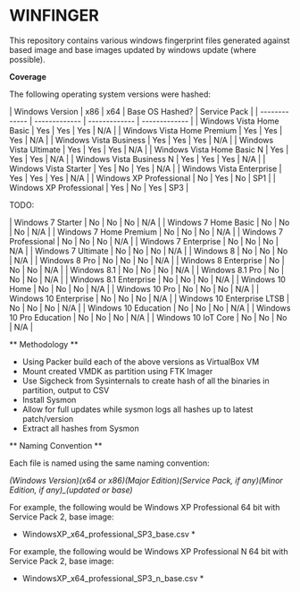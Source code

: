 # WINFINGER

This repository contains various windows fingerprint files generated against based image and base images updated by windows update (where possible). 

**Coverage**

The following operating system versions were hashed:

| Windows Version | x86 | x64 | Base OS Hashed? | Service Pack | 
| ------------- | ------------- | ------------- | ------------- | 
| Windows Vista Home Basic | Yes | Yes | Yes | N/A |
| Windows Vista Home Premium | Yes | Yes | Yes | N/A |
| Windows Vista Business | Yes | Yes | Yes | N/A | 
| Windows Vista Ultimate | Yes | Yes | Yes | N/A | 
| Windows Vista Home Basic N | Yes | Yes | Yes | N/A |
| Windows Vista Business N | Yes | Yes | Yes | N/A | 
| Windows Vista Starter | Yes | No | Yes | N/A |
| Windows Vista Enterprise | Yes | Yes | Yes | N/A |
| Windows XP Professional | No | Yes | No | SP1 | 
| Windows XP Professional | Yes | No | Yes | SP3 | 

TODO:

| Windows 7 Starter | No | No | No | N/A |
| Windows 7 Home Basic | No | No | No | N/A |
| Windows 7 Home Premium | No | No | No | N/A |
| Windows 7 Professional | No | No | No | N/A |
| Windows 7 Enterprise | No | No | No | N/A |
| Windows 7 Ultimate | No | No | No | N/A |
| Windows 8 | No | No | No | N/A |
| Windows 8 Pro | No | No | No | N/A |
| Windows 8 Enterprise | No | No | No | N/A |
| Windows 8.1 | No | No | No | N/A |
| Windows 8.1 Pro | No | No | No | N/A |
| Windows 8.1 Enterprise | No | No | No | N/A |
| Windows 10 Home  | No | No | No | N/A |
| Windows 10 Pro | No | No | No | N/A |
| Windows 10 Enterprise | No | No | No | N/A |
| Windows 10 Enterprise LTSB | No | No | No | N/A |
| Windows 10 Education | No | No | No | N/A |
| Windows 10 Pro Education | No | No | No | N/A |
| Windows 10 IoT Core | No | No | No | N/A |


** Methodology ** 

* Using Packer build each of the above versions as VirtualBox VM
* Mount created VMDK as partition using FTK Imager
* Use Sigcheck from Sysinternals to create hash of all the binaries in partition, output to CSV
* Install Sysmon
* Allow for full updates while sysmon logs all hashes up to latest patch/version
* Extract all hashes from Sysmon

** Naming Convention ** 

Each file is named using the same naming convention:

*(Windows Version)_(x64 or x86)_(Major Edition)_(Service Pack, if any)_(Minor Edition, if any)_(updated or base)*

For example, the following would be Windows XP Professional 64 bit with Service Pack 2, base image: 

* WindowsXP_x64_professional_SP3_base.csv *

For example, the following would be Windows XP Professional N 64 bit with Service Pack 2, base image: 

* WindowsXP_x64_professional_SP3_n_base.csv *

